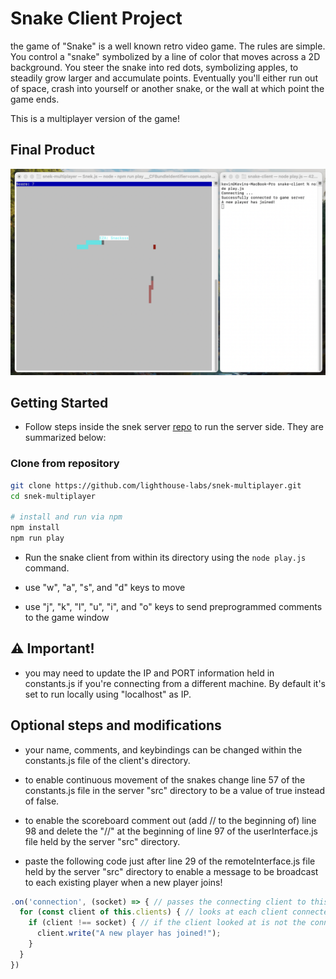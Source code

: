 # Snake Client Project

the game of "Snake" is a well known retro video game. The rules are simple. You control a "snake" symbolized by a line of color that moves across a 2D background. You steer the snake into red dots, symbolizing apples, to steadily grow larger and accumulate points. Eventually you'll either run out of space, crash into yourself or another snake, or the wall at which point the game ends.

This is a multiplayer version of the game!


## Final Product

![Screenshot](/screenshots/server_and_client_running.png)


## Getting Started

- Follow steps inside the snek server [repo](https://github.com/lighthouse-labs/snek-multiplayer) to run the server side. They are summarized below:

### Clone from repository

```bash
git clone https://github.com/lighthouse-labs/snek-multiplayer.git
cd snek-multiplayer

# install and run via npm
npm install
npm run play
```

- Run the snake client from within its directory using the `node play.js` command.

- use "w", "a", "s", and "d" keys to move

- use "j", "k", "l", "u", "i", and "o" keys to send preprogrammed comments to the game window


## ⚠️ Important!

- you may need to update the IP and PORT information held in constants.js if you're connecting from a different machine. By default it's set to run locally using "localhost" as IP.



## Optional steps and modifications

- your name, comments, and keybindings can be changed within the constants.js file of the client's directory.

- to enable continuous movement of the snakes change line 57 of the constants.js file in the server "src" directory to be a value of true instead of false.

- to enable the scoreboard comment out (add // to the beginning of) line 98 and delete the "//" at the beginning of line 97 of the userInterface.js file held by the server "src" directory.

- paste the following code just after line 29 of the remoteInterface.js file held by the server "src" directory to enable a message to be broadcast to each existing player when a new player joins!

```js
.on('connection', (socket) => { // passes the connecting client to this function
  for (const client of this.clients) { // looks at each client connected
    if (client !== socket) { // if the client looked at is not the connecting client send them a message.
      client.write("A new player has joined!");
    }
  }
})
```